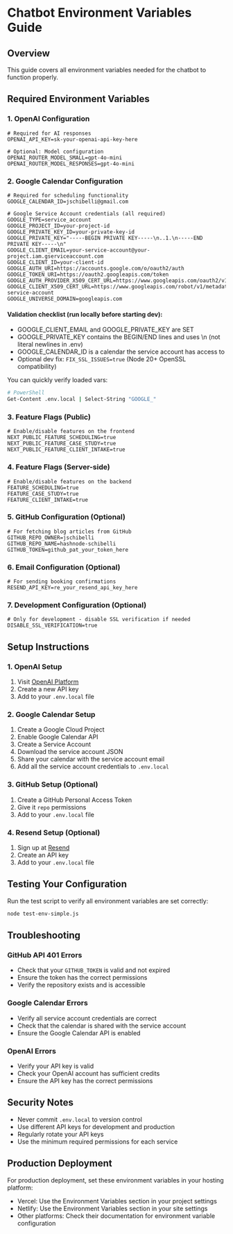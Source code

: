 # Chatbot Environment Variables Guide

## Overview
This guide covers all environment variables needed for the chatbot to function properly.

## Required Environment Variables

### 1. OpenAI Configuration
```env
# Required for AI responses
OPENAI_API_KEY=sk-your-openai-api-key-here

# Optional: Model configuration
OPENAI_ROUTER_MODEL_SMALL=gpt-4o-mini
OPENAI_ROUTER_MODEL_RESPONSES=gpt-4o-mini
```

### 2. Google Calendar Configuration
```env
# Required for scheduling functionality
GOOGLE_CALENDAR_ID=jschibelli@gmail.com

# Google Service Account credentials (all required)
GOOGLE_TYPE=service_account
GOOGLE_PROJECT_ID=your-project-id
GOOGLE_PRIVATE_KEY_ID=your-private-key-id
GOOGLE_PRIVATE_KEY="-----BEGIN PRIVATE KEY-----\n..1.\n-----END PRIVATE KEY-----\n"
GOOGLE_CLIENT_EMAIL=your-service-account@your-project.iam.gserviceaccount.com
GOOGLE_CLIENT_ID=your-client-id
GOOGLE_AUTH_URI=https://accounts.google.com/o/oauth2/auth
GOOGLE_TOKEN_URI=https://oauth2.googleapis.com/token
GOOGLE_AUTH_PROVIDER_X509_CERT_URL=https://www.googleapis.com/oauth2/v1/certs
GOOGLE_CLIENT_X509_CERT_URL=https://www.googleapis.com/robot/v1/metadata/x509/your-service-account
GOOGLE_UNIVERSE_DOMAIN=googleapis.com
```

#### Validation checklist (run locally before starting dev):
- GOOGLE_CLIENT_EMAIL and GOOGLE_PRIVATE_KEY are SET
- GOOGLE_PRIVATE_KEY contains the BEGIN/END lines and uses \n (not literal newlines in .env)
- GOOGLE_CALENDAR_ID is a calendar the service account has access to
- Optional dev fix: `FIX_SSL_ISSUES=true` (Node 20+ OpenSSL compatibility)

You can quickly verify loaded vars:
```bash
# PowerShell
Get-Content .env.local | Select-String "GOOGLE_"
```

### 3. Feature Flags (Public)
```env
# Enable/disable features on the frontend
NEXT_PUBLIC_FEATURE_SCHEDULING=true
NEXT_PUBLIC_FEATURE_CASE_STUDY=true
NEXT_PUBLIC_FEATURE_CLIENT_INTAKE=true
```

### 4. Feature Flags (Server-side)
```env
# Enable/disable features on the backend
FEATURE_SCHEDULING=true
FEATURE_CASE_STUDY=true
FEATURE_CLIENT_INTAKE=true
```

### 5. GitHub Configuration (Optional)
```env
# For fetching blog articles from GitHub
GITHUB_REPO_OWNER=jschibelli
GITHUB_REPO_NAME=hashnode-schibelli
GITHUB_TOKEN=github_pat_your_token_here
```

### 6. Email Configuration (Optional)
```env
# For sending booking confirmations
RESEND_API_KEY=re_your_resend_api_key_here
```

### 7. Development Configuration (Optional)
```env
# Only for development - disable SSL verification if needed
DISABLE_SSL_VERIFICATION=true
```

## Setup Instructions

### 1. OpenAI Setup
1. Visit [OpenAI Platform](https://platform.openai.com/api-keys)
2. Create a new API key
3. Add to your `.env.local` file

### 2. Google Calendar Setup
1. Create a Google Cloud Project
2. Enable Google Calendar API
3. Create a Service Account
4. Download the service account JSON
5. Share your calendar with the service account email
6. Add all the service account credentials to `.env.local`

### 3. GitHub Setup (Optional)
1. Create a GitHub Personal Access Token
2. Give it `repo` permissions
3. Add to your `.env.local` file

### 4. Resend Setup (Optional)
1. Sign up at [Resend](https://resend.com)
2. Create an API key
3. Add to your `.env.local` file

## Testing Your Configuration

Run the test script to verify all environment variables are set correctly:

```bash
node test-env-simple.js
```

## Troubleshooting

### GitHub API 401 Errors
- Check that your `GITHUB_TOKEN` is valid and not expired
- Ensure the token has the correct permissions
- Verify the repository exists and is accessible

### Google Calendar Errors
- Verify all service account credentials are correct
- Check that the calendar is shared with the service account
- Ensure the Google Calendar API is enabled

### OpenAI Errors
- Verify your API key is valid
- Check your OpenAI account has sufficient credits
- Ensure the API key has the correct permissions

## Security Notes

- Never commit `.env.local` to version control
- Use different API keys for development and production
- Regularly rotate your API keys
- Use the minimum required permissions for each service

## Production Deployment

For production deployment, set these environment variables in your hosting platform:

- Vercel: Use the Environment Variables section in your project settings
- Netlify: Use the Environment Variables section in your site settings
- Other platforms: Check their documentation for environment variable configuration
